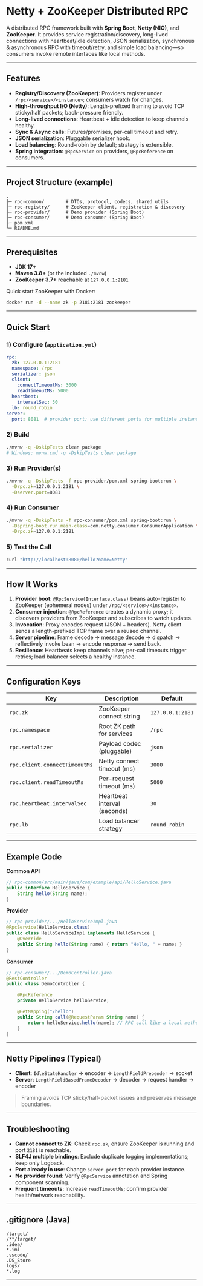 # Netty + ZooKeeper Distributed RPC

A distributed RPC framework built with **Spring Boot**, **Netty (NIO)**, and **ZooKeeper**. It provides service registration/discovery, long-lived connections with heartbeat/idle detection, JSON serialization, synchronous & asynchronous RPC with timeout/retry, and simple load balancing—so consumers invoke remote interfaces like local methods.

---

## Features

- **Registry/Discovery (ZooKeeper)**: Providers register under `/rpc/<service>/<instance>`; consumers watch for changes.
- **High-throughput I/O (Netty)**: Length-prefixed framing to avoid TCP sticky/half packets; back-pressure friendly.
- **Long-lived connections**: Heartbeat + idle detection to keep channels healthy.
- **Sync & Async calls**: Futures/promises, per-call timeout and retry.
- **JSON serialization**: Pluggable serializer hook.
- **Load balancing**: Round-robin by default; strategy is extensible.
- **Spring integration**: `@RpcService` on providers, `@RpcReference` on consumers.

---

## Project Structure (example)

```
.
├─ rpc-common/        # DTOs, protocol, codecs, shared utils
├─ rpc-registry/      # ZooKeeper client, registration & discovery
├─ rpc-provider/      # Demo provider (Spring Boot)
├─ rpc-consumer/      # Demo consumer (Spring Boot)
├─ pom.xml
└─ README.md
```

---

## Prerequisites

- **JDK 17+**
- **Maven 3.8+** (or the included `./mvnw`)
- **ZooKeeper 3.7+** reachable at `127.0.0.1:2181`

Quick start ZooKeeper with Docker:

```bash
docker run -d --name zk -p 2181:2181 zookeeper
```

---

## Quick Start

### 1) Configure (`application.yml`)
```yaml
rpc:
  zk: 127.0.0.1:2181
  namespace: /rpc
  serializer: json
  client:
    connectTimeoutMs: 3000
    readTimeoutMs: 5000
  heartbeat:
    intervalSec: 30
  lb: round_robin
server:
  port: 8081  # provider port; use different ports for multiple instances
```

### 2) Build
```bash
./mvnw -q -DskipTests clean package
# Windows: mvnw.cmd -q -DskipTests clean package
```

### 3) Run Provider(s)
```bash
./mvnw -q -DskipTests -f rpc-provider/pom.xml spring-boot:run \
  -Drpc.zk=127.0.0.1:2181 \
  -Dserver.port=8081
```

### 4) Run Consumer
```bash
./mvnw -q -DskipTests -f rpc-consumer/pom.xml spring-boot:run \
  -Dspring-boot.run.main-class=com.netty.consumer.ConsumerApplication \
  -Drpc.zk=127.0.0.1:2181
```

### 5) Test the Call
```bash
curl "http://localhost:8080/hello?name=Netty"
```

---

## How It Works

1. **Provider boot**: `@RpcService(Interface.class)` beans auto-register to ZooKeeper (ephemeral nodes) under `/rpc/<service>/<instance>`.
2. **Consumer injection**: `@RpcReference` creates a dynamic proxy; it discovers providers from ZooKeeper and subscribes to watch updates.
3. **Invocation**: Proxy encodes request (JSON + headers). Netty client sends a length-prefixed TCP frame over a reused channel.
4. **Server pipeline**: Frame decode → message decode → dispatch → reflectively invoke bean → encode response → send back.
5. **Resilience**: Heartbeats keep channels alive; per-call timeouts trigger retries; load balancer selects a healthy instance.

---

## Configuration Keys

| Key                           | Description                          | Default          |
|-------------------------------|--------------------------------------|------------------|
| `rpc.zk`                      | ZooKeeper connect string             | `127.0.0.1:2181` |
| `rpc.namespace`               | Root ZK path for services            | `/rpc`           |
| `rpc.serializer`              | Payload codec (pluggable)            | `json`           |
| `rpc.client.connectTimeoutMs` | Netty connect timeout (ms)           | `3000`           |
| `rpc.client.readTimeoutMs`    | Per-request timeout (ms)             | `5000`           |
| `rpc.heartbeat.intervalSec`   | Heartbeat interval (seconds)         | `30`             |
| `rpc.lb`                      | Load balancer strategy               | `round_robin`    |

---

## Example Code

**Common API**
```java
// rpc-common/src/main/java/com/example/api/HelloService.java
public interface HelloService {
    String hello(String name);
}
```

**Provider**
```java
// rpc-provider/.../HelloServiceImpl.java
@RpcService(HelloService.class)
public class HelloServiceImpl implements HelloService {
    @Override
    public String hello(String name) { return "Hello, " + name; }
}
```

**Consumer**
```java
// rpc-consumer/.../DemoController.java
@RestController
public class DemoController {

    @RpcReference
    private HelloService helloService;

    @GetMapping("/hello")
    public String call(@RequestParam String name) {
        return helloService.hello(name); // RPC call like a local method
    }
}
```

---

## Netty Pipelines (Typical)

- **Client**: `IdleStateHandler` → encoder → `LengthFieldPrepender` → socket  
- **Server**: `LengthFieldBasedFrameDecoder` → decoder → request handler → encoder

> Framing avoids TCP sticky/half-packet issues and preserves message boundaries.

---

## Troubleshooting

- **Cannot connect to ZK**: Check `rpc.zk`, ensure ZooKeeper is running and port `2181` is reachable.
- **SLF4J multiple bindings**: Exclude duplicate logging implementations; keep only Logback.
- **Port already in use**: Change `server.port` for each provider instance.
- **No provider found**: Verify `@RpcService` annotation and Spring component scanning.
- **Frequent timeouts**: Increase `readTimeoutMs`; confirm provider health/network reachability.

---

## .gitignore (Java)

```
/target/
/**/target/
.idea/
*.iml
.vscode/
.DS_Store
logs/
*.log
```

---

